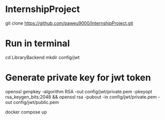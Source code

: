 # InternshipProject
git clone https://github.com/paweu9000/InternshipProject.git

# Run in terminal
cd LibraryBackend
mkdir config/jwt

# Generate private key for jwt token
openssl genpkey -algorithm RSA -out config/jwt/private.pem -pkeyopt rsa_keygen_bits:2048 && openssl rsa -pubout -in config/jwt/private.pem -out config/jwt/public.pem

docker compose up
